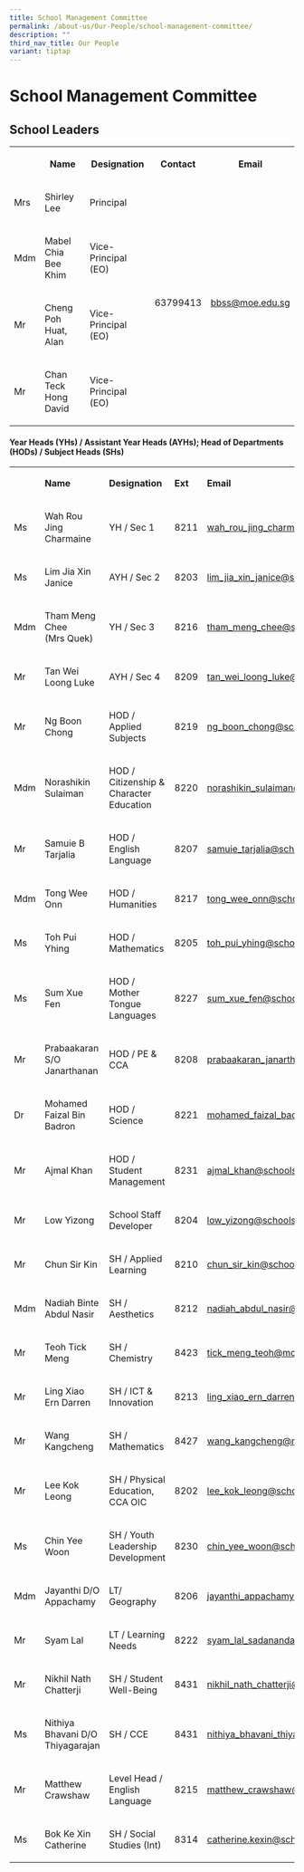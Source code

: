 ```yaml
---
title: School Management Committee
permalink: /about-us/Our-People/school-management-committee/
description: ""
third_nav_title: Our People
variant: tiptap
---
```

<h1>School Management Committee</h1>
<h2>School Leaders</h2>
<table style="minWidth: 125px">
<colgroup>
<col>
<col>
<col>
<col>
<col>
</colgroup>
<tbody>
<tr>
<th rowspan="1" colspan="1">
<p></p>
</th>
<th rowspan="1" colspan="1">
<p>Name</p>
</th>
<th rowspan="1" colspan="1">
<p>Designation</p>
</th>
<th rowspan="1" colspan="1">
<p>Contact</p>
</th>
<th rowspan="1" colspan="1">
<p>Email</p>
</th>
</tr>
<tr>
<td rowspan="1" colspan="1">
<p>Mrs</p>
</td>
<td rowspan="1" colspan="1">
<p>Shirley Lee</p>
</td>
<td rowspan="1" colspan="1">
<p>Principal</p>
</td>
<td rowspan="4" colspan="1">
<p>63799413</p>
</td>
<td rowspan="4" colspan="1">
<p><a href="mailto:bbss@moe.edu.sg" rel="noopener noreferrer nofollow" target="">bbss@moe.edu.sg</a>
</p>
</td>
</tr>
<tr>
<td rowspan="1" colspan="1">
<p>Mdm</p>
</td>
<td rowspan="1" colspan="1">
<p>Mabel Chia Bee Khim</p>
</td>
<td rowspan="1" colspan="1">
<p>Vice-Principal (EO)</p>
</td>
</tr>
<tr>
<td rowspan="1" colspan="1">
<p>Mr</p>
</td>
<td rowspan="1" colspan="1">
<p>Cheng Poh Huat, Alan</p>
</td>
<td rowspan="1" colspan="1">
<p>Vice-Principal (EO)</p>
</td>
</tr>
<tr>
<td rowspan="1" colspan="1">
<p>Mr</p>
</td>
<td rowspan="1" colspan="1">
<p>Chan Teck Hong David</p>
</td>
<td rowspan="1" colspan="1">
<p>Vice-Principal (EO)</p>
</td>
</tr>
</tbody>
</table>
<h4>Year Heads (YHs) / Assistant Year Heads (AYHs); Head of Departments (HODs) / Subject Heads (SHs)</h4>
<table style="minWidth: 125px">
<colgroup>
<col>
<col>
<col>
<col>
<col>
</colgroup>
<tbody>
<tr>
<td rowspan="1" colspan="1">
<p></p>
</td>
<td rowspan="1" colspan="1">
<p><strong>Name</strong>
</p>
</td>
<td rowspan="1" colspan="1">
<p><strong>Designation</strong>
</p>
</td>
<td rowspan="1" colspan="1">
<p><strong>Ext</strong>
</p>
</td>
<td rowspan="1" colspan="1">
<p><strong>Email</strong>
</p>
</td>
</tr>
<tr>
<td rowspan="1" colspan="1">
<p>Ms</p>
</td>
<td rowspan="1" colspan="1">
<p>Wah Rou Jing Charmaine</p>
</td>
<td rowspan="1" colspan="1">
<p>YH / Sec 1</p>
</td>
<td rowspan="1" colspan="1">
<p>8211</p>
</td>
<td rowspan="1" colspan="1">
<p><a href="mailto:wah_rou_jing_charmaine@moe.edu.sg" rel="noopener noreferrer nofollow" target="_blank">wah_rou_jing_charmaine@moe.edu.sg</a>
</p>
</td>
</tr>
<tr>
<td rowspan="1" colspan="1">
<p>Ms</p>
</td>
<td rowspan="1" colspan="1">
<p>Lim Jia Xin Janice</p>
</td>
<td rowspan="1" colspan="1">
<p>AYH / Sec 2</p>
</td>
<td rowspan="1" colspan="1">
<p>8203</p>
</td>
<td rowspan="1" colspan="1">
<p><a href="mailto:lim_jia_xin_janice@schools.gov.sg" rel="noopener noreferrer nofollow" target="_blank">lim_jia_xin_janice@schools.gov.sg</a>
</p>
</td>
</tr>
<tr>
<td rowspan="1" colspan="1">
<p>Mdm</p>
</td>
<td rowspan="1" colspan="1">
<p>Tham Meng Chee
<br>(Mrs Quek)</p>
</td>
<td rowspan="1" colspan="1">
<p>YH / Sec 3</p>
</td>
<td rowspan="1" colspan="1">
<p>8216</p>
</td>
<td rowspan="1" colspan="1">
<p><a href="mailto:tham_meng_chee@schools.gov.sg" rel="noopener noreferrer nofollow" target="_blank">tham_meng_chee@schools.gov.sg</a>
</p>
</td>
</tr>
<tr>
<td rowspan="1" colspan="1">
<p>Mr</p>
</td>
<td rowspan="1" colspan="1">
<p>Tan Wei Loong Luke</p>
</td>
<td rowspan="1" colspan="1">
<p>AYH / Sec 4</p>
</td>
<td rowspan="1" colspan="1">
<p>8209</p>
</td>
<td rowspan="1" colspan="1">
<p><a href="mailto:tan_wei_loong_luke@schools.gov.sg" rel="noopener noreferrer nofollow" target="_blank">tan_wei_loong_luke@schools.gov.sg</a>
</p>
</td>
</tr>
<tr>
<td rowspan="1" colspan="1">
<p>Mr</p>
</td>
<td rowspan="1" colspan="1">
<p>Ng Boon Chong</p>
</td>
<td rowspan="1" colspan="1">
<p>HOD / Applied Subjects</p>
</td>
<td rowspan="1" colspan="1">
<p>8219</p>
</td>
<td rowspan="1" colspan="1">
<p><a href="mailto:ng_boon_chong@schools.gov.sg" rel="noopener noreferrer nofollow" target="_blank">ng_boon_chong@schools.gov.sg</a>
</p>
</td>
</tr>
<tr>
<td rowspan="1" colspan="1">
<p>Mdm</p>
</td>
<td rowspan="1" colspan="1">
<p>Norashikin Sulaiman</p>
</td>
<td rowspan="1" colspan="1">
<p>HOD / Citizenship &amp; Character Education</p>
</td>
<td rowspan="1" colspan="1">
<p>8220</p>
</td>
<td rowspan="1" colspan="1">
<p><a href="mailto:norashikin_sulaiman@schools.gov.sg" rel="noopener noreferrer nofollow" target="_blank">norashikin_sulaiman@schools.gov.sg</a>
</p>
</td>
</tr>
<tr>
<td rowspan="1" colspan="1">
<p>Mr</p>
</td>
<td rowspan="1" colspan="1">
<p>Samuie B Tarjalia</p>
</td>
<td rowspan="1" colspan="1">
<p>HOD / English Language</p>
</td>
<td rowspan="1" colspan="1">
<p>8207</p>
</td>
<td rowspan="1" colspan="1">
<p><a href="mailto:samuie_tarjalia@schools.gov.sg" rel="noopener noreferrer nofollow" target="_blank">samuie_tarjalia@schools.gov.sg</a>
</p>
</td>
</tr>
<tr>
<td rowspan="1" colspan="1">
<p>Mdm</p>
</td>
<td rowspan="1" colspan="1">
<p>Tong Wee Onn</p>
</td>
<td rowspan="1" colspan="1">
<p>HOD / Humanities</p>
</td>
<td rowspan="1" colspan="1">
<p>8217</p>
</td>
<td rowspan="1" colspan="1">
<p><a href="mailto:tong_wee_onn@schools.gov.sg" rel="noopener noreferrer nofollow" target="_blank">tong_wee_onn@schools.gov.sg</a>
</p>
</td>
</tr>
<tr>
<td rowspan="1" colspan="1">
<p>Ms</p>
</td>
<td rowspan="1" colspan="1">
<p>Toh Pui Yhing</p>
</td>
<td rowspan="1" colspan="1">
<p>HOD / Mathematics</p>
</td>
<td rowspan="1" colspan="1">
<p>8205</p>
</td>
<td rowspan="1" colspan="1">
<p><a href="mailto:toh_pui_yhing@schools.gov.sg" rel="noopener noreferrer nofollow" target="_blank">toh_pui_yhing@schools.gov.sg</a>
</p>
</td>
</tr>
<tr>
<td rowspan="1" colspan="1">
<p>Ms</p>
</td>
<td rowspan="1" colspan="1">
<p>Sum Xue Fen</p>
</td>
<td rowspan="1" colspan="1">
<p>HOD / Mother Tongue Languages</p>
</td>
<td rowspan="1" colspan="1">
<p>8227</p>
</td>
<td rowspan="1" colspan="1">
<p><a href="mailto:sum_xue_fen@schools.gov.sg" rel="noopener noreferrer nofollow" target="_blank">sum_xue_fen@schools.gov.sg</a>
</p>
</td>
</tr>
<tr>
<td rowspan="1" colspan="1">
<p>Mr</p>
</td>
<td rowspan="1" colspan="1">
<p>Prabaakaran S/O Janarthanan</p>
</td>
<td rowspan="1" colspan="1">
<p>HOD / PE &amp; CCA</p>
</td>
<td rowspan="1" colspan="1">
<p>8208</p>
</td>
<td rowspan="1" colspan="1">
<p><a href="mailto:prabaakaran_janarthanan@schools.gov.sg" rel="noopener noreferrer nofollow" target="_blank">prabaakaran_janarthanan@schools.gov.sg</a>
</p>
</td>
</tr>
<tr>
<td rowspan="1" colspan="1">
<p>Dr</p>
</td>
<td rowspan="1" colspan="1">
<p>Mohamed Faizal Bin Badron</p>
</td>
<td rowspan="1" colspan="1">
<p>HOD / Science</p>
</td>
<td rowspan="1" colspan="1">
<p>8221</p>
</td>
<td rowspan="1" colspan="1">
<p><a href="mailto:mohamed_faizal_badron@schools.gov.sg" rel="noopener noreferrer nofollow" target="_blank">mohamed_faizal_badron@schools.gov.sg</a>
</p>
</td>
</tr>
<tr>
<td rowspan="1" colspan="1">
<p>Mr</p>
</td>
<td rowspan="1" colspan="1">
<p>Ajmal Khan</p>
</td>
<td rowspan="1" colspan="1">
<p>HOD / Student Management</p>
</td>
<td rowspan="1" colspan="1">
<p>8231</p>
</td>
<td rowspan="1" colspan="1">
<p><a href="mailto:ajmal_khan@schools.gov.sg" rel="noopener noreferrer nofollow" target="_blank">ajmal_khan@schools.gov.sg</a>
</p>
</td>
</tr>
<tr>
<td rowspan="1" colspan="1">
<p>Mr</p>
</td>
<td rowspan="1" colspan="1">
<p>Low Yizong</p>
</td>
<td rowspan="1" colspan="1">
<p>School Staff Developer</p>
</td>
<td rowspan="1" colspan="1">
<p>8204</p>
</td>
<td rowspan="1" colspan="1">
<p><a href="mailto:low_yizong@schools.gov.sg" rel="noopener noreferrer nofollow" target="_blank">low_yizong@schools.gov.sg</a>
</p>
</td>
</tr>
<tr>
<td rowspan="1" colspan="1">
<p>Mr</p>
</td>
<td rowspan="1" colspan="1">
<p>Chun Sir Kin</p>
</td>
<td rowspan="1" colspan="1">
<p>SH / Applied Learning</p>
</td>
<td rowspan="1" colspan="1">
<p>8210</p>
</td>
<td rowspan="1" colspan="1">
<p><a href="mailto:chun_sir_kin@schools.gov.sg" rel="noopener noreferrer nofollow" target="_blank">chun_sir_kin@schools.gov.sg</a>
</p>
</td>
</tr>
<tr>
<td rowspan="1" colspan="1">
<p>Mdm</p>
</td>
<td rowspan="1" colspan="1">
<p>Nadiah Binte Abdul Nasir</p>
</td>
<td rowspan="1" colspan="1">
<p>SH / Aesthetics</p>
</td>
<td rowspan="1" colspan="1">
<p>8212</p>
</td>
<td rowspan="1" colspan="1">
<p><a href="mailto:nadiah_abdul_nasir@schools.gov.sg" rel="noopener noreferrer nofollow" target="_blank">nadiah_abdul_nasir@schools.gov.sg</a>
</p>
</td>
</tr>
<tr>
<td rowspan="1" colspan="1">
<p>Mr</p>
</td>
<td rowspan="1" colspan="1">
<p>Teoh Tick Meng</p>
</td>
<td rowspan="1" colspan="1">
<p>SH / Chemistry</p>
</td>
<td rowspan="1" colspan="1">
<p>8423</p>
</td>
<td rowspan="1" colspan="1">
<p><a href="mailto:tick_meng_teoh@moe.edu.sg" rel="noopener noreferrer nofollow" target="_blank">tick_meng_teoh@moe.edu.sg</a>
</p>
</td>
</tr>
<tr>
<td rowspan="1" colspan="1">
<p>Mr</p>
</td>
<td rowspan="1" colspan="1">
<p>Ling Xiao Ern Darren</p>
</td>
<td rowspan="1" colspan="1">
<p>SH / ICT &amp; Innovation</p>
</td>
<td rowspan="1" colspan="1">
<p>8213</p>
</td>
<td rowspan="1" colspan="1">
<p><a href="mailto:ling_xiao_ern_darren@schools.gov.sg" rel="noopener noreferrer nofollow" target="_blank">ling_xiao_ern_darren@schools.gov.sg</a>
</p>
</td>
</tr>
<tr>
<td rowspan="1" colspan="1">
<p>Mr</p>
</td>
<td rowspan="1" colspan="1">
<p>Wang Kangcheng</p>
</td>
<td rowspan="1" colspan="1">
<p>SH / Mathematics</p>
</td>
<td rowspan="1" colspan="1">
<p>8427</p>
</td>
<td rowspan="1" colspan="1">
<p><a href="mailto:wang_kangcheng@moe.edu.sg" rel="noopener noreferrer nofollow" target="_blank">wang_kangcheng@moe.edu.sg</a>
</p>
</td>
</tr>
<tr>
<td rowspan="1" colspan="1">
<p>Mr</p>
</td>
<td rowspan="1" colspan="1">
<p>Lee Kok Leong</p>
</td>
<td rowspan="1" colspan="1">
<p>SH / Physical Education, CCA OIC</p>
</td>
<td rowspan="1" colspan="1">
<p>8202</p>
</td>
<td rowspan="1" colspan="1">
<p><a href="mailto:lee_kok_leong@schools.gov.sg" rel="noopener noreferrer nofollow" target="_blank">lee_kok_leong@schools.gov.sg</a>
</p>
</td>
</tr>
<tr>
<td rowspan="1" colspan="1">
<p>Ms</p>
</td>
<td rowspan="1" colspan="1">
<p>Chin Yee Woon</p>
</td>
<td rowspan="1" colspan="1">
<p>SH / Youth Leadership Development</p>
</td>
<td rowspan="1" colspan="1">
<p>8230</p>
</td>
<td rowspan="1" colspan="1">
<p><a href="mailto:chin_yee_woon@schools.gov.sg" rel="noopener noreferrer nofollow" target="_blank">chin_yee_woon@schools.gov.sg</a>
</p>
</td>
</tr>
<tr>
<td rowspan="1" colspan="1">
<p>Mdm</p>
</td>
<td rowspan="1" colspan="1">
<p>Jayanthi D/O Appachamy</p>
</td>
<td rowspan="1" colspan="1">
<p>LT/ Geography</p>
</td>
<td rowspan="1" colspan="1">
<p>8206</p>
</td>
<td rowspan="1" colspan="1">
<p><a href="mailto:jayanthi_appachamy@schools.gov.sg" rel="noopener noreferrer nofollow" target="_blank">jayanthi_appachamy@schools.gov.sg</a>
</p>
</td>
</tr>
<tr>
<td rowspan="1" colspan="1">
<p>Mr</p>
</td>
<td rowspan="1" colspan="1">
<p>Syam Lal</p>
</td>
<td rowspan="1" colspan="1">
<p>LT / Learning Needs</p>
</td>
<td rowspan="1" colspan="1">
<p>8222</p>
</td>
<td rowspan="1" colspan="1">
<p><a href="mailto:syam_lal_sadanandan@schools.gov.sg" rel="noopener noreferrer nofollow" target="_blank">syam_lal_sadanandan@schools.gov.sg</a>
</p>
</td>
</tr>
<tr>
<td rowspan="1" colspan="1">
<p>Mr</p>
</td>
<td rowspan="1" colspan="1">
<p>Nikhil Nath Chatterji</p>
</td>
<td rowspan="1" colspan="1">
<p>SH / Student Well-Being</p>
</td>
<td rowspan="1" colspan="1">
<p>8431</p>
</td>
<td rowspan="1" colspan="1">
<p><a href="mailto:nikhil_nath_chatterji@schools.gov.sg" rel="noopener noreferrer nofollow" target="_blank">nikhil_nath_chatterji@schools.gov.sg</a>
</p>
</td>
</tr>
<tr>
<td rowspan="1" colspan="1">
<p>Ms</p>
</td>
<td rowspan="1" colspan="1">
<p>Nithiya Bhavani D/O Thiyagarajan</p>
</td>
<td rowspan="1" colspan="1">
<p>SH / CCE</p>
</td>
<td rowspan="1" colspan="1">
<p>8431</p>
</td>
<td rowspan="1" colspan="1">
<p><a href="mailto:nithiya_bhavani_thiyagarajan@schools.gov.sg" rel="noopener noreferrer nofollow" target="_blank">nithiya_bhavani_thiyagarajan@schools.gov.sg</a>
</p>
</td>
</tr>
<tr>
<td rowspan="1" colspan="1">
<p>Mr</p>
</td>
<td rowspan="1" colspan="1">
<p>Matthew Crawshaw</p>
</td>
<td rowspan="1" colspan="1">
<p>Level Head / English Language</p>
</td>
<td rowspan="1" colspan="1">
<p>8215</p>
</td>
<td rowspan="1" colspan="1">
<p><a href="mailto:matthew_crawshaw@schools.gov.sg" rel="noopener noreferrer nofollow" target="_blank">matthew_crawshaw@schools.gov.sg</a>
</p>
</td>
</tr>
<tr>
<td rowspan="1" colspan="1">
<p>Ms</p>
</td>
<td rowspan="1" colspan="1">
<p>Bok Ke Xin Catherine</p>
</td>
<td rowspan="1" colspan="1">
<p>SH / Social Studies (Int)</p>
</td>
<td rowspan="1" colspan="1">
<p>8314</p>
</td>
<td rowspan="1" colspan="1">
<p><a href="mailto:catherine.kexin@schools.gov.sg" rel="noopener noreferrer nofollow" target="_blank">catherine.kexin@schools.gov.sg</a>
</p>
</td>
</tr>
</tbody>
</table>
<p></p>